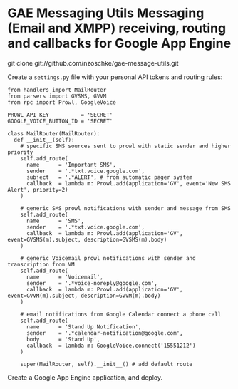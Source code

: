 GAE Messaging Utils
Messaging (Email and XMPP) receiving, routing and callbacks for Google App Engine
========================================================

git clone git://github.com/nzoschke/gae-message-utils.git

Create a `settings.py` file with your personal API tokens and routing rules:

    from handlers import MailRouter
    from parsers import GVSMS, GVVM
    from rpc import Prowl, GoogleVoice

    PROWL_API_KEY          = 'SECRET'
    GOOGLE_VOICE_BUTTON_ID = 'SECRET'

    class MailRouter(MailRouter):
      def __init__(self):
        # specific SMS sources sent to prowl with static sender and higher priority
        self.add_route(
          name      = 'Important SMS',
          sender    = '.*txt.voice.google.com',
          subject   = '.*ALERT', # from automatic pager system
          callback  = lambda m: Prowl.add(application='GV', event='New SMS Alert', priority=2)
        )
        
        # generic SMS prowl notifications with sender and message from SMS
        self.add_route(
          name      = 'SMS',
          sender    = '.*txt.voice.google.com',
          callback  = lambda m: Prowl.add(application='GV', event=GVSMS(m).subject, description=GVSMS(m).body)
        )
        
        # generic Voicemail prowl notifications with sender and transcription from VM
        self.add_route(
          name      = 'Voicemail',
          sender    = '.*voice-noreply@google.com',
          callback  = lambda m: Prowl.add(application='GV', event=GVVM(m).subject, description=GVVM(m).body)
        )
        
        # email notifications from Google Calendar connect a phone call
        self.add_route(
          name      = 'Stand Up Notification',
          sender    = '.*calendar-notification@google.com',
          body      = 'Stand Up',
          callback  = lambda m: GoogleVoice.connect('15551212')
        )
        
        super(MailRouter, self).__init__() # add default route

Create a Google App Engine application, and deploy.